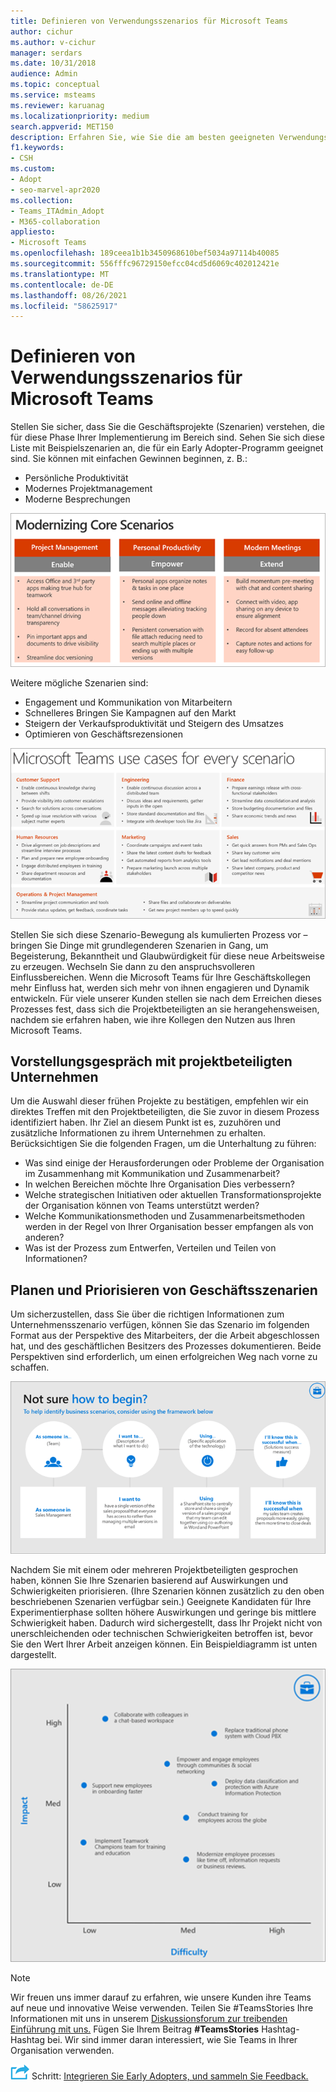 ```yaml
---
title: Definieren von Verwendungsszenarios für Microsoft Teams
author: cichur
ms.author: v-cichur
manager: serdars
ms.date: 10/31/2018
audience: Admin
ms.topic: conceptual
ms.service: msteams
ms.reviewer: karuanag
ms.localizationpriority: medium
search.appverid: MET150
description: Erfahren Sie, wie Sie die am besten geeigneten Verwendungsszenarien für die Experimentphase Ihrer Einführung Teams können.
f1.keywords:
- CSH
ms.custom:
- Adopt
- seo-marvel-apr2020
ms.collection:
- Teams_ITAdmin_Adopt
- M365-collaboration
appliesto:
- Microsoft Teams
ms.openlocfilehash: 189ceea1b1b3450968610bef5034a97114b40085
ms.sourcegitcommit: 556fffc96729150efcc04cd5d6069c402012421e
ms.translationtype: MT
ms.contentlocale: de-DE
ms.lasthandoff: 08/26/2021
ms.locfileid: "58625917"
---
```

# <a name="define-usage-scenarios-for-microsoft-teams"></a>Definieren von Verwendungsszenarios für Microsoft Teams

Stellen Sie sicher, dass Sie die Geschäftsprojekte (Szenarien) verstehen, die für diese Phase Ihrer Implementierung im Bereich sind. Sehen Sie sich diese Liste mit Beispielszenarien an, die für ein Early Adopter-Programm geeignet sind. Sie können mit einfachen Gewinnen beginnen, z. B.:

- Persönliche Produktivität
- Modernes Projektmanagement
- Moderne Besprechungen

![Abbildung der drei Hauptszenarien](media/teams-adoption-modernizing-core-scenarios.png)

Weitere mögliche Szenarien sind:

- Engagement und Kommunikation von Mitarbeitern
- Schnelleres Bringen Sie Kampagnen auf den Markt
- Steigern der Verkaufsproduktivität und Steigern des Umsatzes
- Optimieren von Geschäftsrezensionen

![Abbildung der Teams Szenarien für jedes Szenario](media/teams-adoption-use-cases.png)

Stellen Sie sich diese Szenario-Bewegung als kumulierten Prozess vor – bringen Sie Dinge mit grundlegenderen Szenarien in Gang, um Begeisterung, Bekanntheit und Glaubwürdigkeit für diese neue Arbeitsweise zu erzeugen. Wechseln Sie dann zu den anspruchsvolleren Einflussbereichen. Wenn die Microsoft Teams für Ihre Geschäftskollegen mehr Einfluss hat, werden sich mehr von ihnen engagieren und Dynamik entwickeln. Für viele unserer Kunden stellen sie nach dem Erreichen dieses Prozesses fest, dass sich die Projektbeteiligten an sie herangehensweisen, nachdem sie erfahren haben, wie ihre Kollegen den Nutzen aus Ihren Microsoft Teams.

## <a name="interview-business-stakeholders"></a>Vorstellungsgespräch mit projektbeteiligten Unternehmen

Um die Auswahl dieser frühen Projekte zu bestätigen, empfehlen wir ein direktes Treffen mit den Projektbeteiligten, die Sie zuvor in diesem Prozess identifiziert haben. Ihr Ziel an diesem Punkt ist es, zuzuhören und zusätzliche Informationen zu ihrem Unternehmen zu erhalten. Berücksichtigen Sie die folgenden Fragen, um die Unterhaltung zu führen:

- Was sind einige der Herausforderungen oder Probleme der Organisation im Zusammenhang mit Kommunikation und Zusammenarbeit?
- In welchen Bereichen möchte Ihre Organisation Dies verbessern?
- Welche strategischen Initiativen oder aktuellen Transformationsprojekte der Organisation können von Teams unterstützt werden?
- Welche Kommunikationsmethoden und Zusammenarbeitsmethoden werden in der Regel von Ihrer Organisation besser empfangen als von anderen?
- Was ist der Prozess zum Entwerfen, Verteilen und Teilen von Informationen?

## <a name="map-and-prioritize-business-scenarios"></a>Planen und Priorisieren von Geschäftsszenarien

Um sicherzustellen, dass Sie über die richtigen Informationen zum Unternehmensszenario verfügen, können Sie das Szenario im folgenden Format aus der Perspektive des Mitarbeiters, der die Arbeit abgeschlossen hat, und des geschäftlichen Besitzers des Prozesses dokumentieren. Beide Perspektiven sind erforderlich, um einen erfolgreichen Weg nach vorne zu schaffen.

![Abbildung des Frameworks zum Identifizieren von Szenarien](media/teams-adoption-identify-scenarios.png)

Nachdem Sie mit einem oder mehreren Projektbeteiligten gesprochen haben, können Sie Ihre Szenarien basierend auf Auswirkungen und Schwierigkeiten priorisieren. (Ihre Szenarien können zusätzlich zu den oben beschriebenen Szenarien verfügbar sein.) Geeignete Kandidaten für Ihre Experimentierphase sollten höhere Auswirkungen und geringe bis mittlere Schwierigkeit haben. Dadurch wird sichergestellt, dass Ihr Projekt nicht von unerschleichenden oder technischen Schwierigkeiten betroffen ist, bevor Sie den Wert Ihrer Arbeit anzeigen können. Ein Beispieldiagramm ist unten dargestellt.

![Abbildung der Auswirkungen auf Szenarien im Vergleich zu Schwierigkeiten](media/teams-adoption-impact-difficulty.png)

> [!Note]
> Wir freuen uns immer darauf zu erfahren, wie unsere Kunden ihre Teams auf neue und innovative Weise verwenden. Teilen Sie #TeamsStories Ihre Informationen mit uns in unserem [Diskussionsforum zur treibenden Einführung mit uns.](https://techcommunity.microsoft.com/t5/driving-adoption/ct-p/DrivingAdoption) Fügen Sie Ihrem Beitrag **#TeamsStories** Hashtag-Hashtag bei. Wir sind immer daran interessiert, wie Sie Teams in Ihrer Organisation verwenden.

![Ein Symbol für den nächsten ](media/teams-adoption-next-icon.png) Schritt: [Integrieren Sie Early Adopters, und sammeln Sie Feedback.](teams-adoption-onboard-early-adopters.md)
